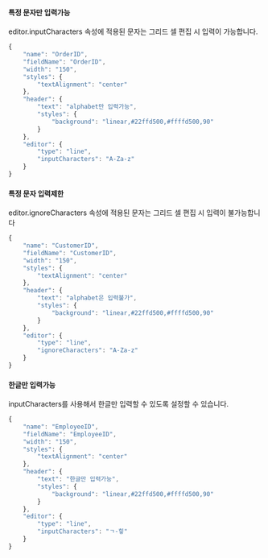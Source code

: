 #### 특정 문자만 입력가능

editor.inputCharacters 속성에 적용된 문자는 그리드 셀 편집 시 입력이 가능합니다.

```js
{
    "name": "OrderID",
    "fieldName": "OrderID",
    "width": "150",
    "styles": {
        "textAlignment": "center"
    },
    "header": {
        "text": "alphabet만 입력가능",
        "styles": {
            "background": "linear,#22ffd500,#ffffd500,90"
        }
    },
    "editor": {
        "type": "line",
        "inputCharacters": "A-Za-z" 
    }
}
```

#### 특정 문자 입력제한


editor.ignoreCharacters 속성에 적용된 문자는 그리드 셀 편집 시 입력이 불가능합니다

```js
{
    "name": "CustomerID",
    "fieldName": "CustomerID",
    "width": "150",
    "styles": {
        "textAlignment": "center"
    },
    "header": {
        "text": "alphabet은 입력불가",
        "styles": {
            "background": "linear,#22ffd500,#ffffd500,90"
        }
    },
    "editor": {
        "type": "line",
        "ignoreCharacters": "A-Za-z" 
    }
}
```

#### 한글만 입력가능

inputCharacters를 사용해서 한글만 입력할 수 있도록 설정할 수 있습니다.

```js
{
    "name": "EmployeeID",
    "fieldName": "EmployeeID",
    "width": "150",
    "styles": {
        "textAlignment": "center"
    },
    "header": {
        "text": "한글만 입력가능",
        "styles": {
            "background": "linear,#22ffd500,#ffffd500,90"
        }
    },
    "editor": {
        "type": "line",
        "inputCharacters": "ㄱ-힣"
    }
}
```